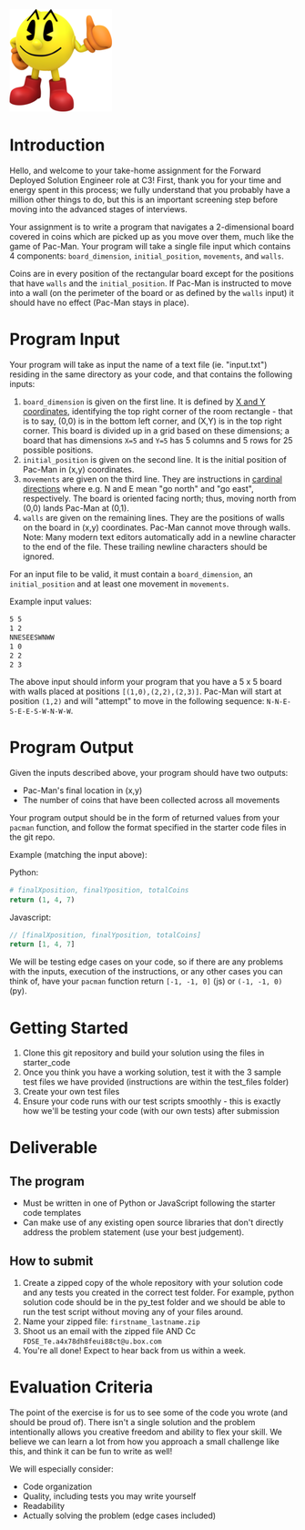 ![alt text](pacman.png)

# Introduction
Hello, and welcome to your take-home assignment for the Forward Deployed Solution Engineer role at C3! First, thank you for your time and energy spent in this process; we fully understand that you probably have a million other things to do, but this is an important screening step before moving into the advanced stages of interviews.

Your assignment is to write a program that navigates a 2-dimensional board covered in coins which are picked up as you move over them, much like the game of Pac-Man. Your program will take a single file input which contains 4 components: `board_dimension`, `initial_position`, `movements`, and `walls`.

Coins are in every position of the rectangular board except for the positions that have `walls` and the `initial_position`. If Pac-Man is instructed to move into a wall (on the perimeter of the board or as defined by the `walls` input) it should have no effect (Pac-Man stays in place).

# Program Input
Your program will take as input the name of a text file (ie. "input.txt") residing in the same directory as your code, and that contains the following inputs:

1. `board_dimension` is given on the first line. It is defined by [X and Y coordinates](https://en.wikipedia.org/wiki/Cartesian_coordinate_system), identifying the top right corner of the room rectangle - that is to say, (0,0) is in the bottom left corner, and (X,Y) is in the top right corner. This board is divided up in a grid based on these dimensions; a board that has dimensions `X=5` and `Y=5` has 5 columns and 5 rows for 25 possible positions.
2. `initial_position` is given on the second line. It is the initial position of Pac-Man in (x,y) coordinates.
3. `movements` are given on the third line. They are instructions in [cardinal directions](https://en.wikipedia.org/wiki/Cardinal_direction) where e.g. N and E mean "go north" and "go east", respectively. The board is oriented facing north; thus, moving north from (0,0) lands Pac-Man at (0,1).
4. `walls` are given on the remaining lines. They are the positions of walls on the board in (x,y) coordinates. Pac-Man cannot move through walls. Note: Many modern text editors automatically add in a newline character to the end of the file. These trailing newline characters should be ignored.

For an input file to be valid, it must contain a `board_dimension`, an `initial_position` and at least one movement in `movements`.

Example input values:
```
5 5
1 2
NNESEESWNWW
1 0
2 2
2 3
```

The above input should inform your program that you have a 5 x 5 board with walls placed at positions `[(1,0),(2,2),(2,3)]`. Pac-Man will start at position `(1,2)` and will "attempt" to move in the following sequence: `N-N-E-S-E-E-S-W-N-W-W`.

# Program Output
Given the inputs described above, your program should have two outputs:

- Pac-Man's final location in (x,y)
- The number of coins that have been collected across all movements

Your program output should be in the form of returned values from your `pacman` function, and follow the format specified in the starter code files in the git repo.

Example (matching the input above):  

Python:
```py
# finalXposition, finalYposition, totalCoins
return (1, 4, 7)
```
Javascript:
```js
// [finalXposition, finalYposition, totalCoins]
return [1, 4, 7]
```
We will be testing edge cases on your code, so if there are any problems with the inputs, execution of the instructions, or any other cases you can think of, have your `pacman` function return `[-1, -1, 0]` (js) or `(-1, -1, 0)` (py).

# Getting Started
1. Clone this git repository and build your solution using the files in starter_code
2. Once you think you have a working solution, test it with the 3 sample test files we have provided (instructions are within the test_files folder)
3. Create your own test files
4. Ensure your code runs with our test scripts smoothly - this is exactly how we'll be testing your code (with our own tests) after submission

# Deliverable
## The program
- Must be written in one of Python or JavaScript following the starter code templates
- Can make use of any existing open source libraries that don't directly address the problem statement (use your best judgement).

## How to submit
1. Create a zipped copy of the whole repository with your solution code and any tests you created in the correct test folder. For example, python solution code should be in the py_test folder and we should be able to run the test script without moving any of your files around.
2. Name your zipped file: `firstname_lastname.zip`
3. Shoot us an email with the zipped file AND Cc `FDSE_Te.a4x78dh8feui88ct@u.box.com`
4. You're all done! Expect to hear back from us within a week.

# Evaluation Criteria
The point of the exercise is for us to see some of the code you wrote (and should be proud of). There isn't a single solution and the problem intentionally allows you creative freedom and ability to flex your skill. We believe we can learn a lot from how you approach a small challenge like this, and think it can be fun to write as well!

We will especially consider:
- Code organization
- Quality, including tests you may write yourself
- Readability
- Actually solving the problem (edge cases included)
